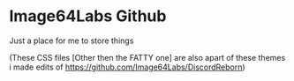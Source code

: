 # Image64Labs Github
Just a place for me to store things

(These CSS files [Other then the FATTY one] are also apart of these themes i made edits of https://github.com/Image64Labs/DiscordReborn)
